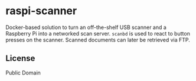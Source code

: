# raspi-scanner

Docker-based solution to turn an off-the-shelf USB scanner and a Raspberry Pi into a networked scan server.
`scanbd` is used to react to button presses on the scanner. Scanned documents can later be retrieved via FTP.

## License
Public Domain
